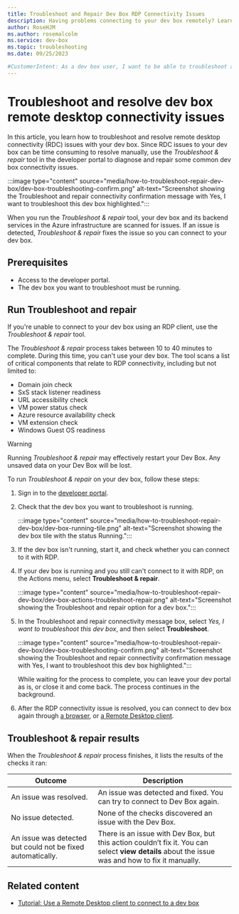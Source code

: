 ```yaml
---
title: Troubleshoot and Repair Dev Box RDP Connectivity Issues 
description: Having problems connecting to your dev box remotely? Learn how to troubleshoot and resolve connectivity issues to your dev box with developer portal tools. 
author: RoseHJM 
ms.author: rosemalcolm 
ms.service: dev-box 
ms.topic: troubleshooting 
ms.date: 09/25/2023 

#CustomerIntent: As a dev box user, I want to be able to troubleshoot and repair connectivity issues with my dev box so that I don't lose development time.
---
```


# Troubleshoot and resolve dev box remote desktop connectivity issues 

In this article, you learn how to troubleshoot and resolve remote desktop connectivity (RDC) issues with your dev box. Since RDC issues to your dev box can be time consuming to resolve manually, use the *Troubleshoot & repair* tool in the developer portal to diagnose and repair some common dev box connectivity issues.

:::image type="content" source="media/how-to-troubleshoot-repair-dev-box/dev-box-troubleshooting-confirm.png" alt-text="Screenshot showing the Troubleshoot and repair connectivity confirmation message with Yes, I want to troubleshoot this dev box highlighted.":::

When you run the *Troubleshoot & repair* tool, your dev box and its backend services in the Azure infrastructure are scanned for issues. If an issue is detected, *Troubleshoot & repair* fixes the issue so you can connect to your dev box.

## Prerequisites

- Access to the developer portal.
- The dev box you want to troubleshoot must be running.

## Run Troubleshoot and repair

If you're unable to connect to your dev box using an RDP client, use the *Troubleshoot & repair* tool. 

The *Troubleshoot & repair* process takes between 10 to 40 minutes to complete. During this time, you can't use your dev box. The tool scans a list of critical components that relate to RDP connectivity, including but not limited to:
- Domain join check
- SxS stack listener readiness
- URL accessibility check
- VM power status check
- Azure resource availability check
- VM extension check
- Windows Guest OS readiness

> [!WARNING]
> Running *Troubleshoot & repair* may effectively restart your Dev Box. Any unsaved data on your Dev Box will be lost. 

To run *Troubleshoot & repair* on your dev box, follow these steps:

1. Sign in to the [developer portal](https://aka.ms/devbox-portal).

1. Check that the dev box you want to troubleshoot is running.
 
   :::image type="content" source="media/how-to-troubleshoot-repair-dev-box/dev-box-running-tile.png" alt-text="Screenshot showing the dev box tile with the status Running."::: 

1. If the dev box isn't running, start it, and check whether you can connect to it with RDP.

1. If your dev box is running and you still can't connect to it with RDP, on the Actions menu, select **Troubleshoot & repair**.

   :::image type="content" source="media/how-to-troubleshoot-repair-dev-box/dev-box-actions-troubleshoot-repair.png" alt-text="Screenshot showing the Troubleshoot and repair option for a dev box.":::

1. In the Troubleshoot and repair connectivity message box, select *Yes, I want to troubleshoot this dev box*, and then select **Troubleshoot**.

   :::image type="content" source="media/how-to-troubleshoot-repair-dev-box/dev-box-troubleshooting-confirm.png" alt-text="Screenshot showing the Troubleshoot and repair connectivity confirmation message with Yes, I want to troubleshoot this dev box highlighted."::: 

   While waiting for the process to complete, you can leave your dev portal as is, or close it and come back. The process continues in the background.

1. After the RDP connectivity issue is resolved, you can connect to dev box again through [a browser](quickstart-create-dev-box.md#connect-to-a-dev-box), or [a Remote Desktop client](/azure/dev-box/tutorial-connect-to-dev-box-with-remote-desktop-app?tabs=windows).

## Troubleshoot & repair results

When the *Troubleshoot & repair* process finishes, it lists the results of the checks it ran:

|Outcome  |Description  |
|---------|---------|
|An issue was resolved. |An issue was detected and fixed. You can try to connect to Dev Box again. |
|No issue detected. |None of the checks discovered an issue with the Dev Box. |
|An issue was detected but could not be fixed automatically. |There is an issue with Dev Box, but this action couldn’t fix it. You can select **view details** about the issue was and how to fix it manually. |
 
## Related content

 - [Tutorial: Use a Remote Desktop client to connect to a dev box](tutorial-connect-to-dev-box-with-remote-desktop-app.md)